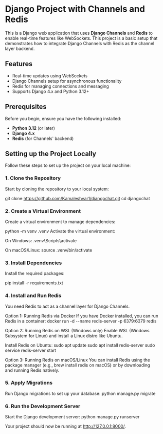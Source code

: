 # Django Project with Channels and Redis

This is a Django web application that uses **Django Channels** and **Redis** to enable real-time features like WebSockets. This project is a basic setup that demonstrates how to integrate Django Channels with Redis as the channel layer backend. 

## Features
- Real-time updates using WebSockets
- Django Channels setup for asynchronous functionality
- Redis for managing connections and messaging
- Supports Django 4.x and Python 3.12+

## Prerequisites

Before you begin, ensure you have the following installed:

- **Python 3.12** (or later)
- **Django 4.x**
- **Redis** (for Channels' backend)

## Setting up the Project Locally

Follow these steps to set up the project on your local machine:

### 1. Clone the Repository

Start by cloning the repository to your local system:

git clone https://github.com/Kamaleshvar1/djangochat.git
cd djangochat

### 2. Create a Virtual Environment
Create a virtual environment to manage dependencies:

python -m venv .venv
Activate the virtual environment:

On Windows:
.venv\Scripts\activate

On macOS/Linux:
source .venv/bin/activate

### 3. Install Dependencies

Install the required packages:

pip install -r requirements.txt

### 4. Install and Run Redis
You need Redis to act as a channel layer for Django Channels.

Option 1: Running Redis via Docker
If you have Docker installed, you can run Redis in a container:
docker run -d --name redis-server -p 6379:6379 redis

Option 2: Running Redis on WSL (Windows only)
Enable WSL (Windows Subsystem for Linux) and install a Linux distro like Ubuntu.

Install Redis on Ubuntu:
sudo apt update
sudo apt install redis-server
sudo service redis-server start

Option 3: Running Redis on macOS/Linux
You can install Redis using the package manager (e.g., brew install redis on macOS) or by downloading and running Redis natively.

### 5. Apply Migrations
Run Django migrations to set up your database:
python manage.py migrate

### 6. Run the Development Server
Start the Django development server:
python manage.py runserver

Your project should now be running at http://127.0.0.1:8000/.


